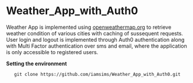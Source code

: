 # Weather_App_with_Auth0

Weather App is implemented using [openweathermap.org](openweather.org) to retrieve weather condition of various cities with caching of sussequent requests. User login and logout is implemented through Auth0 authentication along with Multi Factor authentication over sms and email, where the application is only accessible to registered users.

**Setting the environment**

       git clone https://github.com/iamsims/Weather_App_with_Auth0.git
